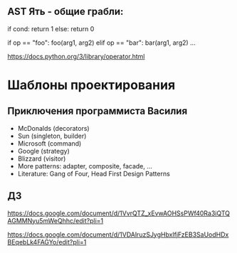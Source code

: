 ## AST Ять - общие грабли:
if cond:
    return 1
else:
    return 0

if op == "foo":
    foo(arg1, arg2)
elif op == "bar":
    bar(arg1, arg2)
...

https://docs.python.org/3/library/operator.html

# Шаблоны проектирования

## Приключения программиста Василия
* McDonalds (decorators)
* Sun       (singleton, builder)
* Microsoft (command)
* Google    (strategy)
* Blizzard  (visitor)
* More patterns: adapter, composite, facade, ...
* Literature: Gang of Four, Head First Design Patterns

## ДЗ
https://docs.google.com/document/d/1VvrQTZ_xEvwAOHSsPWf40Ra3iQTQAGMMNyu5mWeQhhc/edit?pli=1

https://docs.google.com/document/d/1VDAlruzSJygHbxlfjFzEB3SaUodHDxBEqebLk4FAGYo/edit?pli=1